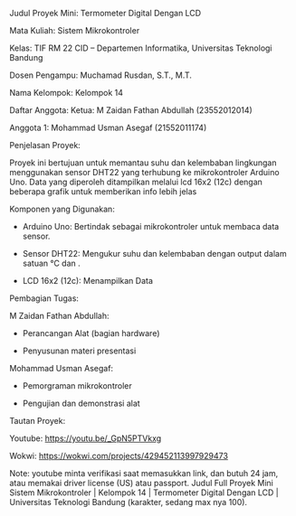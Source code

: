 Judul Proyek Mini: Termometer Digital Dengan LCD

Mata Kuliah: Sistem Mikrokontroler

Kelas: TIF RM 22 CID – Departemen Informatika, Universitas Teknologi
Bandung

Dosen Pengampu: Muchamad Rusdan, S.T., M.T.

Nama Kelompok: Kelompok 14


Daftar Anggota:
Ketua: M Zaidan Fathan Abdullah (23552012014)

Anggota 1: Mohammad Usman Asegaf (21552011174)


Penjelasan Proyek:

Proyek ini bertujuan untuk memantau suhu dan kelembaban lingkungan menggunakan
sensor DHT22 yang terhubung ke mikrokontroler Arduino Uno. Data yang diperoleh
ditampilkan melalui lcd 16x2 (12c) dengan beberapa grafik untuk memberikan info lebih jelas

Komponen yang Digunakan:
- Arduino Uno: Bertindak sebagai mikrokontroler untuk membaca data sensor.

- Sensor DHT22: Mengukur suhu dan kelembaban dengan output dalam satuan °C
dan .

- LCD 16x2 (12c): Menampilkan Data

Pembagian Tugas:

M Zaidan Fathan Abdullah: 

- Perancangan Alat (bagian hardware)

- Penyusunan materi presentasi
  
Mohammad Usman Asegaf:

- Pemorgraman mikrokontroler

- Pengujian dan demonstrasi alat

Tautan Proyek:

Youtube: https://youtu.be/_GpN5PTVkxg

Wokwi: https://wokwi.com/projects/429452113997929473

Note:
youtube minta verifikasi saat memasukkan link, dan butuh 24 jam, atau memakai driver license (US) atau passport.
Judul Full
Proyek Mini Sistem Mikrokontroler | Kelompok 14 | Termometer Digital Dengan LCD | Universitas Teknologi Bandung (karakter, sedang max nya 100).
